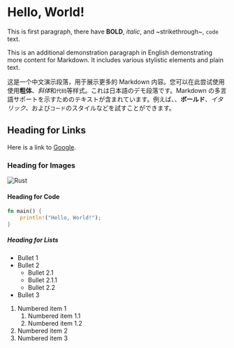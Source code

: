 # Hello, **World**!

This is first paragraph, there have **BOLD**, _italic_, and ~strikethrough~, `code` text.

This is an additional demonstration paragraph in English demonstrating more content for Markdown. It includes various stylistic elements and plain text.

这是一个中文演示段落，用于展示更多的 Markdown 内容。您可以在此尝试使用使用**粗体**、*斜体*和`代码`等样式。これは日本語のデモ段落です。Markdown の多言語サポートを示すためのテキストが含まれています。例えば、、**ボールド**、_イタリック_、および`コード`のスタイルなどを試すことができます。

## Heading for Links

Here is a link to [Google](https://www.google.com).

### Heading for Images

![Rust](https://www.rust-lang.org/logos/rust-logo-blk.svg)

#### Heading for Code

```rust
fn main() {
    println!("Hello, World!");
}
```

##### Heading for Lists

- Bullet 1
- Bullet 2
  - Bullet 2.1
  - Bullet 2.1.1
  - Bullet 2.2
- Bullet 3

1. Numbered item 1
   1. Numbered item 1.1
   2. Numbered item 1.2
2. Numbered item 2
3. Numbered item 3

